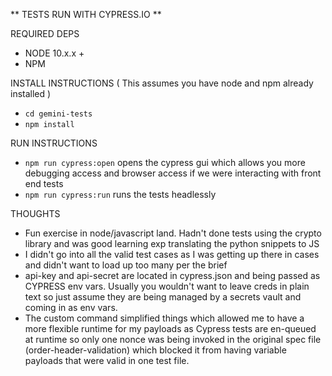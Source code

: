 **  TESTS RUN WITH CYPRESS.IO **

REQUIRED DEPS

* NODE 10.x.x +
* NPM

INSTALL INSTRUCTIONS
( This assumes you have node and npm already installed )

* ```cd gemini-tests```
* ```npm install```

RUN INSTRUCTIONS

* ```npm run cypress:open``` opens the cypress gui which allows you more debugging access and browser access if we were interacting with front end tests
* ```npm run cypress:run``` runs the tests headlessly

THOUGHTS

* Fun exercise in node/javascript land.  Hadn't done tests using the crypto library and was good learning exp translating the python snippets to JS
* I didn't go into all the valid test cases as I was getting up there in cases and didn't want to load up too many per the brief
* api-key and api-secret are located in cypress.json and being passed as CYPRESS env vars.  Usually you wouldn't want to leave creds in plain text so just assume they are being managed by a secrets vault and coming in as env vars.
* The custom command simplified things which allowed me to have a more flexible runtime for my payloads as Cypress tests are en-queued at runtime so only one nonce was being invoked in the original spec file (order-header-validation) which blocked it from having variable payloads that were valid in one test file.

